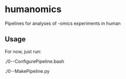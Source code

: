 humanomics
=======

Pipelines for analyses of -omics experiments in human

Usage
-------

For now, just run:

./0--ConfigurePipeline.bash

./0--MakePipeline.py
